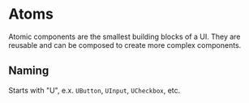 # Atoms

Atomic components are the smallest building blocks of a UI. They are reusable and can be composed to create more complex components.

## Naming

Starts with "U", e.x. `UButton`, `UInput`, `UCheckbox`, etc.
